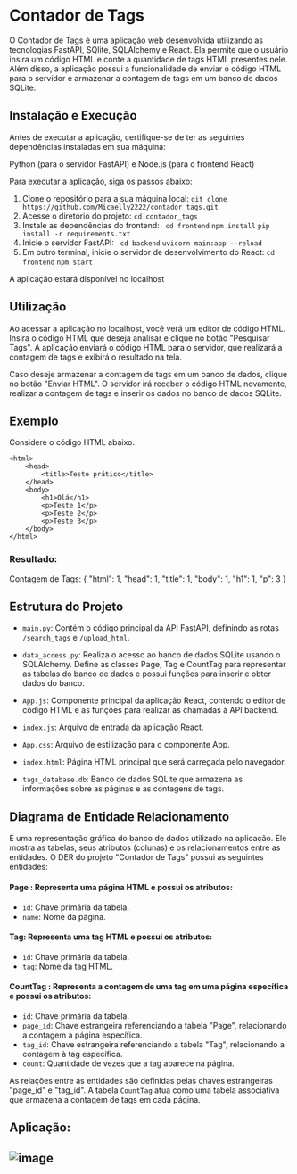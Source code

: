 # Contador de Tags 

O Contador de Tags é uma aplicação web desenvolvida utilizando as tecnologias FastAPI, SQlite, SQLAlchemy e React. Ela permite que o usuário insira um código HTML e conte a quantidade de tags HTML presentes nele. Além disso, a aplicação possui a funcionalidade de enviar o código HTML para o servidor e armazenar a contagem de tags em um banco de dados SQLite.

## Instalação e Execução

Antes de executar a aplicação, certifique-se de ter as seguintes dependências instaladas em sua máquina:

Python (para o servidor FastAPI)
e Node.js (para o frontend React)

Para executar a aplicação, siga os passos abaixo:

1. Clone o repositório para a sua máquina local:
```git clone https://github.com/Micaelly2222/contador_tags.git```
2. Acesse o diretório do projeto:
```cd contador_tags```
3. Instale as dependências do frontend:
``` cd frontend```
```npm install```
```pip install -r requirements.txt```
4. Inicie o servidor FastAPI:
``` cd backend```
```uvicorn main:app --reload```
6. Em outro terminal, inicie o servidor de desenvolvimento do React:
```cd frontend```
```npm start```

A aplicação estará disponível no localhost

## Utilização

Ao acessar a aplicação no localhost, você verá um editor de código HTML. Insira o código HTML que deseja analisar e clique no botão "Pesquisar Tags". A aplicação enviará o código HTML para o servidor, que realizará a contagem de tags e exibirá o resultado na tela.

Caso deseje armazenar a contagem de tags em um banco de dados, clique no botão "Enviar HTML". O servidor irá receber o código HTML novamente, realizar a contagem de tags e inserir os dados no banco de dados SQLite.

## Exemplo
Considere o código HTML abaixo.

    <html>
        <head>
            <title>Teste prático</title>
        </head>
        <body>
            <h1>Olá</h1>
            <p>Teste 1</p>
            <p>Teste 2</p>
            <p>Teste 3</p>
        </body>
    </html>  
### Resultado:
Contagem de Tags:
{
    "html": 1,
    "head": 1,
    "title": 1,
    "body": 1,
    "h1": 1,
    "p": 3
}

## Estrutura do Projeto

- `main.py`: Contém o código principal da API FastAPI, definindo as rotas `/search_tags` e `/upload_html`.

- `data_access.py`: Realiza o acesso ao banco de dados SQLite usando o SQLAlchemy. Define as classes Page, Tag e CountTag para representar as tabelas do banco de dados e possui funções para inserir e obter dados do banco.

- `App.js`: Componente principal da aplicação React, contendo o editor de código HTML e as funções para realizar as chamadas à API backend.
 
- `index.js`: Arquivo de entrada da aplicação React.

- `App.css`: Arquivo de estilização para o componente App.
 
- `index.html`: Página HTML principal que será carregada pelo navegador.

- `tags_database.db`: Banco de dados SQLite que armazena as informações sobre as páginas e as contagens de tags.
  
  

##  Diagrama de Entidade Relacionamento 
É uma representação gráfica do banco de dados utilizado na aplicação. Ele mostra as tabelas, seus atributos (colunas) e os relacionamentos entre as entidades.
O DER do projeto "Contador de Tags" possui as seguintes entidades:
#### Page : Representa uma página HTML e possui os atributos:
- `id`: Chave primária da tabela.
- `name`: Nome da página.
#### Tag: Representa uma tag HTML e possui os atributos:
- `id`: Chave primária da tabela.
- `tag`: Nome da tag HTML.
#### CountTag : Representa a contagem de uma tag em uma página específica e possui os atributos:
- `id`: Chave primária da tabela.
- `page_id`: Chave estrangeira referenciando a tabela "Page", relacionando a contagem à página específica.
- `tag_id`: Chave estrangeira referenciando a tabela "Tag", relacionando a contagem à tag específica.
- `count`: Quantidade de vezes que a tag aparece na página.

As relações entre as entidades são definidas pelas chaves estrangeiras "page_id" e "tag_id". A tabela `CountTag` atua como uma tabela associativa que armazena a contagem de tags em cada página.

## Aplicação:

## ![image](https://github.com/Micaelly2222/contador_tags/assets/96353855/c5d56de9-2623-4585-af97-4cde41f0403b)


